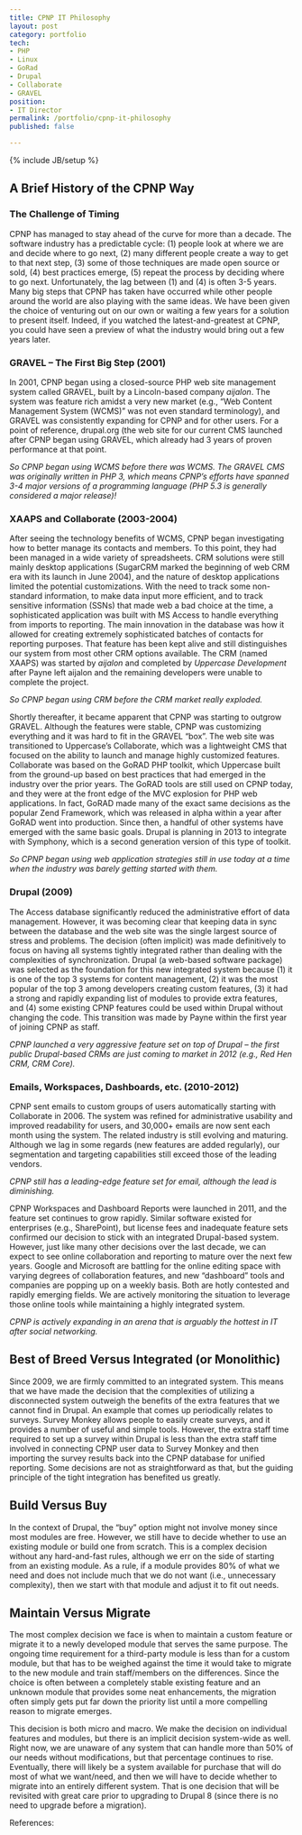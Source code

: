 ```yaml
---
title: CPNP IT Philosophy
layout: post
category: portfolio
tech:
- PHP
- Linux
- GoRad
- Drupal
- Collaborate
- GRAVEL
position:
- IT Director
permalink: /portfolio/cpnp-it-philosophy
published: false

---
```

{% include JB/setup %}
<div id="node-169" class="node node-portfolio node-promoted node-unpublished">
  <div class="content clearfix">
    <div class="field field-name-body field-type-text-with-summary field-label-hidden"><div class="field-items"><div class="field-item even"><h2>
	A Brief History of the CPNP Way</h2>
<h3>
	The Challenge of Timing</h3>
<p>CPNP has managed to stay ahead of the curve for more than a decade. The software industry has a predictable cycle: (1) people look at where we are and decide where to go next, (2) many different people create a way to get to that next step, (3) some of those techniques are made open source or sold, (4) best practices emerge, (5) repeat the process by deciding where to go next. Unfortunately, the lag between (1) and (4) is often 3-5 years. Many big steps that CPNP has taken have occurred while other people around the world are also playing with the same ideas. We have been given the choice of venturing out on our own or waiting a few years for a solution to present itself. Indeed, if you watched the latest-and-greatest at CPNP, you could have seen a preview of what the industry would bring out a few years later.</p>
<h3>
	GRAVEL – The First Big Step (2001)</h3>
<p>In 2001, CPNP began using a closed-source PHP web site management system called GRAVEL, built by a Lincoln-based company <em>aijalon</em>. The system was feature rich amidst a very new market (e.g., “Web Content Management System (WCMS)” was not even standard terminology), and GRAVEL was consistently expanding for CPNP and for other users. For a point of reference, drupal.org (the web site for our current CMS launched after CPNP began using GRAVEL, which already had 3 years of proven performance at that point.</p>
<p><em>So CPNP began using WCMS before there was WCMS. The GRAVEL CMS was originally written in PHP 3, which means CPNP’s efforts have spanned 3-4 major versions of a programming language (PHP 5.3 is generally considered a major release)!</em></p>
<h3>
	XAAPS and Collaborate (2003-2004)</h3>
<p>After seeing the technology benefits of WCMS, CPNP began investigating how to better manage its contacts and members. To this point, they had been managed in a wide variety of spreadsheets. CRM solutions were still mainly desktop applications (SugarCRM marked the beginning of web CRM era with its launch in June 2004), and the nature of desktop applications limited the potential customizations. With the need to track some non-standard information, to make data input more efficient, and to track sensitive information (SSNs) that made web a bad choice at the time, a sophisticated application was built with MS Access to handle everything from imports to reporting. The main innovation in the database was how it allowed for creating extremely sophisticated batches of contacts for reporting purposes. That feature has been kept alive and still distinguishes our system from most other CRM options available. The CRM (named XAAPS) was started by <em>aijalon</em> and completed by <em>Uppercase Development</em> after Payne left aijalon and the remaining developers were unable to complete the project.</p>
<p><em>So CPNP began using CRM before the CRM market really exploded.</em></p>
<p>Shortly thereafter, it became apparent that CPNP was starting to outgrow GRAVEL. Although the features were stable, CPNP was customizing everything and it was hard to fit in the GRAVEL “box”. The web site was transitioned to Uppercase’s Collaborate, which was a lightweight CMS that focused on the ability to launch and manage highly customized features. Collaborate was based on the GoRAD PHP toolkit, which Uppercase built from the ground-up based on best practices that had emerged in the industry over the prior years. The GoRAD tools are still used on CPNP today, and they were at the front edge of the MVC explosion for PHP web applications. In fact, GoRAD made many of the exact same decisions as the popular Zend Framework, which was released in alpha within a year after GoRAD went into production. Since then, a handful of other systems have emerged with the same basic goals. Drupal is planning in 2013 to integrate with Symphony, which is a second generation version of this type of toolkit.</p>
<p><em>So CPNP began using web application strategies still in use today at a time when the industry was barely getting started with them.</em></p>
<h3>
	Drupal (2009)</h3>
<p>The Access database significantly reduced the administrative effort of data management. However, it was becoming clear that keeping data in sync between the database and the web site was the single largest source of stress and problems. The decision (often implicit) was made definitively to focus on having all systems tightly integrated rather than dealing with the complexities of synchronization. Drupal (a web-based software package) was selected as the foundation for this new integrated system because (1) it is one of the top 3 systems for content management, (2) it was the most popular of the top 3 among developers creating custom features, (3) it had a strong and rapidly expanding list of modules to provide extra features, and (4) some existing CPNP features could be used within Drupal without changing the code. This transition was made by Payne within the first year of joining CPNP as staff.</p>
<p><em>CPNP launched a very aggressive feature set on top of Drupal – the first public Drupal-based CRMs are just coming to market in 2012 (e.g., Red Hen CRM, CRM Core).</em></p>
<h3>
	Emails, Workspaces, Dashboards, etc. (2010-2012)</h3>
<p>CPNP sent emails to custom groups of users automatically starting with Collaborate in 2006. The system was refined for administrative usability and improved readability for users, and 30,000+ emails are now sent each month using the system. The related industry is still evolving and maturing. Although we lag in some regards (new features are added regularly), our segmentation and targeting capabilities still exceed those of the leading vendors.</p>
<p><em>CPNP still has a leading-edge feature set for email, although the lead is diminishing.</em></p>
<p>CPNP Workspaces and Dashboard Reports were launched in 2011, and the feature set continues to grow rapidly. Similar software existed for enterprises (e.g., SharePoint), but license fees and inadequate feature sets confirmed our decision to stick with an integrated Drupal-based system. However, just like many other decisions over the last decade, we can expect to see online collaboration and reporting to mature over the next few years. Google and Microsoft are battling for the online editing space with varying degrees of collaboration features, and new “dashboard” tools and companies are popping up on a weekly basis. Both are hotly contested and rapidly emerging fields. We are actively monitoring the situation to leverage those online tools while maintaining a highly integrated system.</p>
<p><em>CPNP is actively expanding in an arena that is arguably the hottest in IT after social networking.</em></p>
<h2>
	Best of Breed Versus Integrated (or Monolithic)</h2>
<p>Since 2009, we are firmly committed to an integrated system. This means that we have made the decision that the complexities of utilizing a disconnected system outweigh the benefits of the extra features that we cannot find in Drupal. An example that comes up periodically relates to surveys. Survey Monkey allows people to easily create surveys, and it provides a number of useful and simple tools. However, the extra staff time required to set up a survey within Drupal is less than the extra staff time involved in connecting CPNP user data to Survey Monkey and then importing the survey results back into the CPNP database for unified reporting. Some decisions are not as straightforward as that, but the guiding principle of the tight integration has benefited us greatly.</p>
<h2>
	Build Versus Buy</h2>
<p>In the context of Drupal, the “buy” option might not involve money since most modules are free. However, we still have to decide whether to use an existing module or build one from scratch. This is a complex decision without any hard-and-fast rules, although we err on the side of starting from an existing module. As a rule, if a module provides 80% of what we need and does not include much that we do not want (i.e., unnecessary complexity), then we start with that module and adjust it to fit out needs.</p>
<h2>
	Maintain Versus Migrate</h2>
<p>The most complex decision we face is when to maintain a custom feature or migrate it to a newly developed module that serves the same purpose. The ongoing time requirement for a third-party module is less than for a custom module, but that has to be weighed against the time it would take to migrate to the new module and train staff/members on the differences. Since the choice is often between a completely stable existing feature and an unknown module that provides some neat enhancements, the migration often simply gets put far down the priority list until a more compelling reason to migrate emerges.</p>
<p>This decision is both micro and macro. We make the decision on individual features and modules, but there is an implicit decision system-wide as well. Right now, we are unaware of any system that can handle more than 50% of our needs without modifications, but that percentage continues to rise. Eventually, there will likely be a system available for purchase that will do most of what we want/need, and then we will have to decide whether to migrate into an entirely different system. That is one decision that will be revisited with great care prior to upgrading to Drupal 8 (since there is no need to upgrade before a migration).</p>
</div></div></div><div class="field field-name-field-reference field-type-link-field field-label-above"><div class="field-label">References:&nbsp;</div></div>  </div>
</div>
